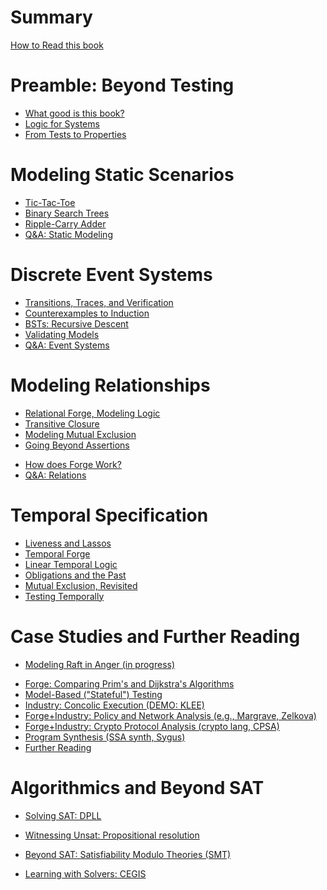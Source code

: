 
<!-- This will be ignored by the mdbook parser -->
<!-- # Logic for Systems: Lightweight Formal Methods for the Practical Engineer -->
# Summary 
[How to Read this book](./welcome.md)
<!-- [TEMP: todos index](./todo.md) -->
<!-- "prefix chapters"; cannot be nested -->

# Preamble: Beyond Testing
- [What good is this book?](./chapters/manifesto/job.md) 
- [Logic for Systems](./chapters/manifesto/manifesto.md)
- [From Tests to Properties](./chapters/properties/pbt.md)

# Modeling Static Scenarios
- [Tic-Tac-Toe](./chapters/ttt/ttt.md)             
- [Binary Search Trees](./chapters/bst/bst.md)     
- [Ripple-Carry Adder](./chapters/adder/rca.md)   
- [Q&A: Static Modeling](./chapters/qna/static.md) 

# Discrete Event Systems
- [Transitions, Traces, and Verification](./chapters/ttt/ttt_games.md)
- [Counterexamples to Induction](./chapters/inductive/bsearch.md)
- [BSTs: Recursive Descent](./chapters/bst/descent.md)
- [Validating Models](./chapters/validation/validating_events.md) 
- [Q&A: Event Systems](./chapters/qna/events.md) 

# Modeling Relationships 
- [Relational Forge, Modeling Logic](./chapters/relations/modeling-booleans-1.md)
- [Transitive Closure](./chapters/relations/reachability.md)
- [Modeling Mutual Exclusion](./chapters/relations/sets-induction-mutex.md)
- [Going Beyond Assertions](./chapters/relations/sets-beyond-assertions.md)
<!-- - [Reference-Counting Memory Management (FILL; low priority)]() -->
- [How does Forge Work?](./chapters/solvers/bounds_booleans_how_forge_works.md)
- [Q&A: Relations](./chapters/qna/relations.md) 

# Temporal Specification
- [Liveness and Lassos](./chapters/temporal/liveness_and_lassos.md)
- [Temporal Forge](./chapters/temporal/temporal_operators.md)
- [Linear Temporal Logic](./chapters/temporal/temporal_operators_2.md)
- [Obligations and the Past](./chapters/temporal/obligations_past.md)
- [Mutual Exclusion, Revisited](./chapters/temporal/fixing_lock_temporal.md)
- [Testing Temporally](./chapters/temporal/testing_temporal.md)
<!-- - [Q&A: Temporal Logic (FILL; any not covered before?)]()  -->

<!--  
## Tomorrow and Tomorrow and Tomorrow (Temporal Forge)

  - Relational: Mutual exclusion: "Lock 1" from 1760 (raising flags)
      - Back to induction: mutual-exclusion preserved
      - But non-starvation is more subtle, calls for more language power!

  - Temporal: basic model (counter, lights puzzle) LTL, liveness, and lassos
      - eventually, always, next state
      - until
      - past-time operators

  - Temporal: Lock1: Deadlock vs. Livelock
      - Modeling "Oops" for Lock1

  - Temporal: "Lock 2" from 1760 (polite processes)
      - Modeling "Oops" for Lock2: The importance of a good domain model

  - Temporal: Peterson's lock (combining Lock1 + Lock2)
      - Fairness: precondition or property?

  - Validation (part 3): temporal pitfalls
  -->

# Case Studies and Further Reading
- [Modeling Raft in Anger (in progress)]()
<!-- (./chapters/raft/raft.md) -->
- [Forge: Comparing Prim's and Dijkstra's Algorithms]()
- [Model-Based ("Stateful") Testing]()
- [Industry: Concolic Execution (DEMO: KLEE)]() 
- [Forge+Industry: Policy and Network Analysis (e.g., Margrave, Zelkova)]()
- [Forge+Industry: Crypto Protocol Analysis (crypto lang, CPSA)]()
- [Program Synthesis (SSA synth, Sygus)]() 
- [Further Reading]()
<!-- (./further_reading.md) -->

<!-- ## Case Studies: Applications and Demos

  - Policy / firewall analysis, control
    - Reading: Zelkova, Azure
    - Demo: ABAC language

  - Crypto
    - Reading: CPSA, ProVerif, (+ the one with pictures we cited)
    - Demo: Needham-Schr. Language

  - Synthesis
    - Reading: SSA bit-vector function synthesis, SyGuS
    - Demo: Resistor / novelty clock language

  - …many more…

  - Model-based testing (“stateful testing”) 
     - Hypothesis
     - (Need a good MBT example to use Forge for test generation. Another DSL input?) -->


  
<!-- ## Forge documentation (living document)

- Docs and book should be combined. -->

<!-- ## Modeling Tips

- Guide to debugging models
  - the evaluator 
  - cores 
- tips and tricks
- modeling pitfalls (a la Jackson) – higher-order quant, bounds, etc.  
 -->




<!-- ## Solvers and algorithms

  - Boolean SAT (DPLL)

  - Propositional Resolution
    - Model (likely can’t model full SAT runs, but can model steps)

  - Tracking learned clauses in SAT

  - SMT: eager vs. lazy, boolean skeletons
  - SMT: example theory solver: integer inequalities

  - CEGIS

  - Decidability, completeness, and incompleteness -->

# Algorithmics and Beyond SAT
- [Solving SAT: DPLL]()
<!-- (./chapters/solvers/dpll.md) -->
- [Witnessing Unsat: Propositional resolution]()
<!-- (./chapters/solvers/resolution.md) -->
- [Beyond SAT: Satisfiability Modulo Theories (SMT)]()
<!-- (./chapters/solvers/smt.md)  -->
- [Learning with Solvers: CEGIS]()
<!-- (./chapters/solvers/cegis.md)  -->



<!-- ## Exercises

Python:
  - PBT
Froglet:
  - ABAC + Intro Froglet (family trees)
  - Physical keys and locks
  - Curiosity Modeling (hard to put into a textbook, but can frame it)
Relational Forge:
  - Memory management
Temporal Forge:
  - River crossing, correspond. between puzzles
  - Tortoise and Hare algorithm
  - Elevators
Algorithms:
  - SAT + PBT
  - SAT + Resolution + PBT
SMT:
  - Pythagorean triples
  - Kenken
  - Synthesis

-->
